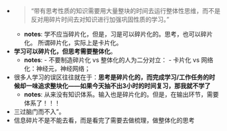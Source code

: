 - >“带有思考性质的知识需要用大量整块的时间去运行整体性思维，而不是反对用碎片时间去对知识进行加强巩固性质的学习。”
	- **notes**: 学不应当碎片化，但是，习是可以碎片化的。思考，也可以碎片化。
	  所谓碎片化，实际上是卡片化。
- **学习可以碎片化，但思考需要整体化**。
	- **notes**: - 不要制造碎片化 vs 整体化的人为二分对立：
	  \- 卡片化 vs 网络化：神经元，神经网络；
- 很多人学习的误区往往就在于：**思考是碎片化的，而完成学习/工作任务的时候却一味追求整块化——如果今天抽不出3小时的时间复习，那我就不学了**
	- **notes**: 从来没有知识体系。输入也是碎片化的。但是，在输出环节，需要体系了！！！
- 三过脑门而不入”。
- 信息碎片不是不能去看，而是看完了需要去做梳理，做整体化的思考